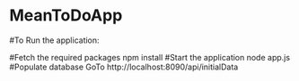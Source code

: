 # MeanToDoApp
#To Run the application:

#Fetch the required packages
npm install
#Start the application
node app.js
#Populate database
GoTo http://localhost:8090/api/initialData
